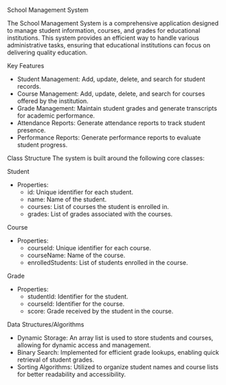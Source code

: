 School Management System

The School Management System is a comprehensive application designed to manage student information, courses, and grades for educational institutions. This system provides an efficient way to handle various administrative tasks, ensuring that educational institutions can focus on delivering quality education.

Key Features
- Student Management: Add, update, delete, and search for student records.
- Course Management: Add, update, delete, and search for courses offered by the institution.
- Grade Management: Maintain student grades and generate transcripts for academic performance.
- Attendance Reports: Generate attendance reports to track student presence.
- Performance Reports: Generate performance reports to evaluate student progress.

Class Structure
The system is built around the following core classes:

Student
- Properties:
  - id: Unique identifier for each student.
  - name: Name of the student.
  - courses: List of courses the student is enrolled in.
  - grades: List of grades associated with the courses.

Course
- Properties:
  - courseId: Unique identifier for each course.
  - courseName: Name of the course.
  - enrolledStudents: List of students enrolled in the course.

Grade
- Properties:
  - studentId: Identifier for the student.
  - courseId: Identifier for the course.
  - score: Grade received by the student in the course.

Data Structures/Algorithms
- Dynamic Storage: An array list is used to store students and courses, allowing for dynamic access and management.
- Binary Search: Implemented for efficient grade lookups, enabling quick retrieval of student grades.
- Sorting Algorithms: Utilized to organize student names and course lists for better readability and accessibility.

